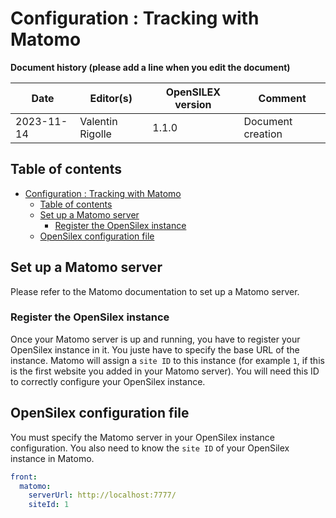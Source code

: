 # Configuration : Tracking with Matomo

**Document history (please add a line when you edit the document)**

| Date       | Editor(s)        | OpenSILEX version | Comment           |
|------------|------------------|-------------------|-------------------|
| 2023-11-14 | Valentin Rigolle | 1.1.0             | Document creation |

## Table of contents

<!-- TOC -->
* [Configuration : Tracking with Matomo](#configuration--tracking-with-matomo)
  * [Table of contents](#table-of-contents)
  * [Set up a Matomo server](#set-up-a-matomo-server)
    * [Register the OpenSilex instance](#register-the-opensilex-instance)
  * [OpenSilex configuration file](#opensilex-configuration-file)
<!-- TOC -->

## Set up a Matomo server

Please refer to the Matomo documentation to set up a Matomo server.

### Register the OpenSilex instance

Once your Matomo server is up and running, you have to register your OpenSilex instance in it. You juste have to 
specify the base URL of the instance. Matomo will assign a `site ID` to this instance (for example `1`, if this is 
the first website you added in your Matomo server). You will need this ID to correctly configure your OpenSilex 
instance.

## OpenSilex configuration file

You must specify the Matomo server in your OpenSilex instance configuration. You also need to know the `site ID` of 
your OpenSilex instance in Matomo.

```yaml
front:
  matomo:
    serverUrl: http://localhost:7777/
    siteId: 1
```